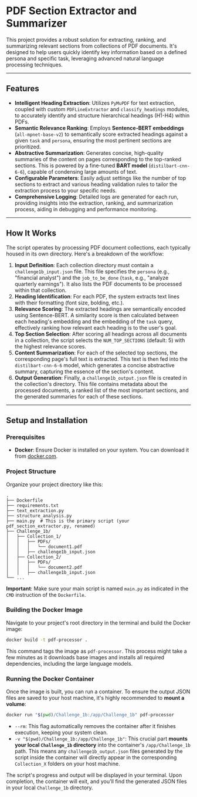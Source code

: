 # PDF Section Extractor and Summarizer

This project provides a robust solution for extracting, ranking, and summarizing relevant sections from collections of PDF documents. It's designed to help users quickly identify key information based on a defined persona and specific task, leveraging advanced natural language processing techniques.

-----

## Features

  * **Intelligent Heading Extraction**: Utilizes `PyMuPDF` for text extraction, coupled with custom `PDFLineExtractor` and `classify_headings` modules, to accurately identify and structure hierarchical headings (H1-H4) within PDFs.
  * **Semantic Relevance Ranking**: Employs **Sentence-BERT embeddings** (`all-mpnet-base-v2`) to semantically score extracted headings against a given `task` and `persona`, ensuring the most pertinent sections are prioritized.
  * **Abstractive Summarization**: Generates concise, high-quality summaries of the content on pages corresponding to the top-ranked sections. This is powered by a fine-tuned **BART model** (`distilbart-cnn-6-6`), capable of condensing large amounts of text.
  * **Configurable Parameters**: Easily adjust settings like the number of top sections to extract and various heading validation rules to tailor the extraction process to your specific needs.
  * **Comprehensive Logging**: Detailed logs are generated for each run, providing insights into the extraction, ranking, and summarization process, aiding in debugging and performance monitoring.

-----

## How It Works

The script operates by processing PDF document collections, each typically housed in its own directory. Here's a breakdown of the workflow:

1.  **Input Definition**: Each collection directory must contain a `challenge1b_input.json` file. This file specifies the `persona` (e.g., "financial analyst") and the `job_to_be_done` (`task`, e.g., "analyze quarterly earnings"). It also lists the PDF documents to be processed within that collection.
2.  **Heading Identification**: For each PDF, the system extracts text lines with their formatting (font size, bolding, etc.). 
3.  **Relevance Scoring**: The extracted headings are semantically encoded using Sentence-BERT. A similarity score is then calculated between each heading's embedding and the embedding of the `task` query, effectively ranking how relevant each heading is to the user's goal.
4.  **Top Section Selection**: After scoring all headings across all documents in a collection, the script selects the `NUM_TOP_SECTIONS` (default: 5) with the highest relevance scores.
5.  **Content Summarization**: For each of the selected top sections, the corresponding page's full text is extracted. This text is then fed into the `distilbart-cnn-6-6` model, which generates a concise abstractive summary, capturing the essence of the section's content.
6.  **Output Generation**: Finally, a `challenge1b_output.json` file is created in the collection's directory. This file contains metadata about the processed documents, a ranked list of the most important sections, and the generated summaries for each of these sections.

-----

## Setup and Installation

### Prerequisites

  * **Docker**: Ensure Docker is installed on your system. You can download it from [docker.com](https://www.google.com/search?q=https://www.docker.com/get-started).

### Project Structure

Organize your project directory like this:

```
.
├── Dockerfile
├── requirements.txt
├── text_extraction.py
├── structure_analysis.py
├── main.py  # This is the primary script (your pdf_section_extractor.py, renamed)
├── Challenge_1b/
│   ├── Collection_1/
│   │   ├── PDFs/
│   │   │   └── document1.pdf
│   │   ├── challenge1b_input.json
│   ├── Collection_2/
│   │   ├── PDFs/
│   │   │   └── document2.pdf
│   │   ├── challenge1b_input.json
└── ...
```

**Important**: Make sure your main script is named `main.py` as indicated in the `CMD` instruction of the `Dockerfile`. 


### Building the Docker Image

Navigate to your project's root directory in the terminal and build the Docker image:

```bash
docker build -t pdf-processor .
```

This command tags the image as `pdf-processor`. This process might take a few minutes as it downloads base images and installs all required dependencies, including the large language models.

### Running the Docker Container

Once the image is built, you can run a container. To ensure the output JSON files are saved to your host machine, it's highly recommended to **mount a volume**:

```bash
docker run "$(pwd)/Challenge_1b:/app/Challenge_1b" pdf-processor
```

  * `--rm`: This flag automatically removes the container after it finishes execution, keeping your system clean.
  * `-v "$(pwd)/Challenge_1b:/app/Challenge_1b"`: This crucial part **mounts your local `Challenge_1b` directory** into the container's `/app/Challenge_1b` path. This means any `challenge1b_output.json` files generated by the script inside the container will directly appear in the corresponding `Collection_X` folders on your host machine.

The script's progress and output will be displayed in your terminal. Upon completion, the container will exit, and you'll find the generated JSON files in your local `Challenge_1b` directory.
